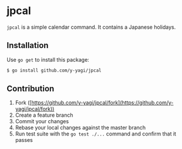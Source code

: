 # jpcal

`jpcal` is a simple calendar command. It contains a Japanese holidays.

## Installation

Use `go get` to install this package:

```bash
$ go install github.com/y-yagi/jpcal
```

## Contribution

1. Fork ([https://github.com/y-yagi/jpcal/fork](https://github.com/y-yagi/jpcal/fork))
1. Create a feature branch
1. Commit your changes
1. Rebase your local changes against the master branch
1. Run test suite with the `go test ./...` command and confirm that it passes
